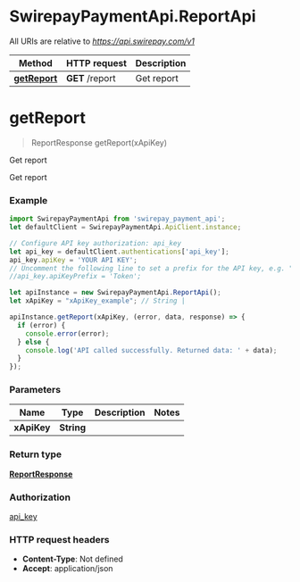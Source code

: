 # SwirepayPaymentApi.ReportApi

All URIs are relative to *https://api.swirepay.com/v1*

Method | HTTP request | Description
------------- | ------------- | -------------
[**getReport**](ReportApi.md#getReport) | **GET** /report | Get report

<a name="getReport"></a>
# **getReport**
> ReportResponse getReport(xApiKey)

Get report

Get report

### Example
```javascript
import SwirepayPaymentApi from 'swirepay_payment_api';
let defaultClient = SwirepayPaymentApi.ApiClient.instance;

// Configure API key authorization: api_key
let api_key = defaultClient.authentications['api_key'];
api_key.apiKey = 'YOUR API KEY';
// Uncomment the following line to set a prefix for the API key, e.g. "Token" (defaults to null)
//api_key.apiKeyPrefix = 'Token';

let apiInstance = new SwirepayPaymentApi.ReportApi();
let xApiKey = "xApiKey_example"; // String | 

apiInstance.getReport(xApiKey, (error, data, response) => {
  if (error) {
    console.error(error);
  } else {
    console.log('API called successfully. Returned data: ' + data);
  }
});
```

### Parameters

Name | Type | Description  | Notes
------------- | ------------- | ------------- | -------------
 **xApiKey** | **String**|  | 

### Return type

[**ReportResponse**](ReportResponse.md)

### Authorization

[api_key](../README.md#api_key)

### HTTP request headers

 - **Content-Type**: Not defined
 - **Accept**: application/json


